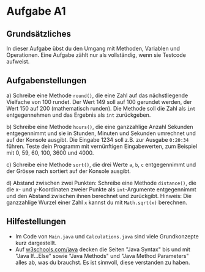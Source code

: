 # Aufgabe A1

## Grundsätzliches
In dieser Aufgabe übst du den Umgang mit Methoden, Variablen und Operationen.
Eine Aufgabe zählt nur als vollständig, wenn sie Testcode aufweist.

## Aufgabenstellungen
a) Schreibe eine Methode `round()`, die eine Zahl auf das nächstliegende Vielfache von 100 rundet. Der Wert 149 soll auf 100 gerundet werden, der Wert 150 auf 200 (mathematisch runden).
Die Methode soll die Zahl als `int` entgegennehmen und das Ergebnis als `int` zurückgeben.

b) Schreibe eine Methode `hours()`, die eine ganzzahlige Anzahl Sekunden entgegennimmt und sie in Stunden,
Minuten und Sekunden umrechnet und auf der Konsole ausgibt. Die Eingabe 1234 soll z.B. zur Ausgabe `0:20:34` führen.
Teste dein Programm mit vernünftigen Eingabewerten, zum Beispiel mit 0, 59, 60, 100, 3600 und 4000.

c) Schreibe eine Methode `sort()`, die drei Werte `a`, `b`, `c` entgegennimmt und der Grösse nach sortiert auf der Konsole ausgibt.

d) Abstand zwischen zwei Punkten: Schreibe eine Methode `distance()`, die die x- und y-Koordinaten zweier Punkte als `int`-Argumente
entgegennimmt und den Abstand zwischen ihnen berechnet und zurückgibt.
Hinweis: Die ganzzahlige Wurzel einer Zahl `x` kannst du mit `Math.sqrt(x)` berechnen.

## Hilfestellungen
- Im Code von `Main.java` und `Calculations.java` sind viele Grundkonzepte kurz dargestellt.
- Auf [w3schools.com/java](https://www.w3schools.com/java) decken die Seiten "Java Syntax" bis und mit "Java If...Else" sowie "Java Methods" und "Java Method Parameters" alles ab, was du brauchst. Es ist sinnvoll, diese verstanden zu haben.